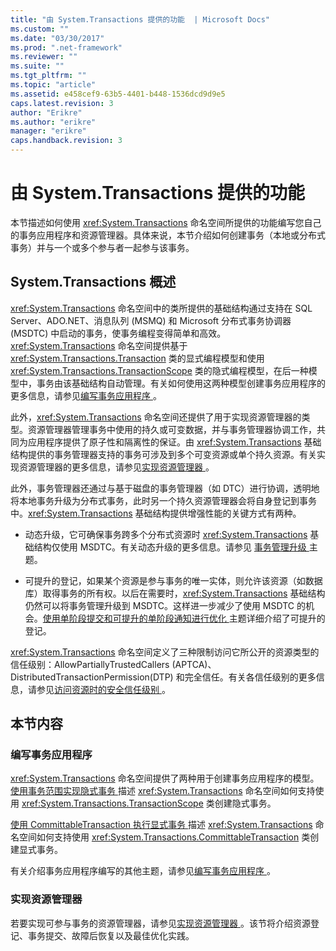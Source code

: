 ```yaml
---
title: "由 System.Transactions 提供的功能  | Microsoft Docs"
ms.custom: ""
ms.date: "03/30/2017"
ms.prod: ".net-framework"
ms.reviewer: ""
ms.suite: ""
ms.tgt_pltfrm: ""
ms.topic: "article"
ms.assetid: e458cef9-63b5-4401-b448-1536dcd9d9e5
caps.latest.revision: 3
author: "Erikre"
ms.author: "erikre"
manager: "erikre"
caps.handback.revision: 3
---
```

# 由 System.Transactions 提供的功能 
本节描述如何使用 <xref:System.Transactions> 命名空间所提供的功能编写您自己的事务应用程序和资源管理器。具体来说，本节介绍如何创建事务（本地或分布式事务）并与一个或多个参与者一起参与该事务。  
  
## System.Transactions 概述  
 <xref:System.Transactions> 命名空间中的类所提供的基础结构通过支持在 SQL Server、ADO.NET、消息队列 \(MSMQ\) 和 Microsoft 分布式事务协调器 \(MSDTC\) 中启动的事务，使事务编程变得简单和高效。<xref:System.Transactions> 命名空间提供基于 <xref:System.Transactions.Transaction> 类的显式编程模型和使用 <xref:System.Transactions.TransactionScope> 类的隐式编程模型，在后一种模型中，事务由该基础结构自动管理。有关如何使用这两种模型创建事务应用程序的更多信息，请参见[编写事务应用程序 ](../../../../docs/framework/data/transactions/writing-a-transactional-application.md)。  
  
 此外，<xref:System.Transactions> 命名空间还提供了用于实现资源管理器的类型。资源管理器管理事务中使用的持久或可变数据，并与事务管理器协调工作，共同为应用程序提供了原子性和隔离性的保证。由 <xref:System.Transactions> 基础结构提供的事务管理器支持的事务可涉及到多个可变资源或单个持久资源。有关实现资源管理器的更多信息，请参见[实现资源管理器 ](../../../../docs/framework/data/transactions/implementing-a-resource-manager.md)。  
  
 此外，事务管理器还通过与基于磁盘的事务管理器（如 DTC）进行协调，透明地将本地事务升级为分布式事务，此时另一个持久资源管理器会将自身登记到事务中。<xref:System.Transactions> 基础结构提供增强性能的关键方式有两种。  
  
-   动态升级，它可确保事务跨多个分布式资源时 <xref:System.Transactions> 基础结构仅使用 MSDTC。有关动态升级的更多信息。请参见 [事务管理升级 ](../../../../docs/framework/data/transactions/transaction-management-escalation.md) 主题。  
  
-   可提升的登记，如果某个资源是参与事务的唯一实体，则允许该资源（如数据库）取得事务的所有权。以后在需要时，<xref:System.Transactions> 基础结构仍然可以将事务管理升级到 MSDTC。这样进一步减少了使用 MSDTC 的机会。[使用单阶段提交和可提升的单阶段通知进行优化 ](../../../../docs/framework/data/transactions/optimization-spc-and-promotable-spn.md)主题详细介绍了可提升的登记。  
  
 <xref:System.Transactions> 命名空间定义了三种限制访问它所公开的资源类型的信任级别：AllowPartiallyTrustedCallers \(APTCA\)、DistributedTransactionPermission\(DTP\) 和完全信任。有关各信任级别的更多信息，请参见[访问资源时的安全信任级别 ](../../../../docs/framework/data/transactions/security-trust-levels-in-accessing-resources.md)。  
  
## 本节内容  
  
### 编写事务应用程序  
 <xref:System.Transactions> 命名空间提供了两种用于创建事务应用程序的模型。[使用事务范围实现隐式事务 ](../../../../docs/framework/data/transactions/implementing-an-implicit-transaction-using-transaction-scope.md) 描述 <xref:System.Transactions> 命名空间如何支持使用 <xref:System.Transactions.TransactionScope> 类创建隐式事务。  
  
 [使用 CommittableTransaction 执行显式事务 ](../../../../docs/framework/data/transactions/implementing-an-explicit-transaction-using-committabletransaction.md)描述 <xref:System.Transactions> 命名空间如何支持使用 <xref:System.Transactions.CommittableTransaction> 类创建显式事务。  
  
 有关介绍事务应用程序编写的其他主题，请参见[编写事务应用程序 ](../../../../docs/framework/data/transactions/writing-a-transactional-application.md)。  
  
### 实现资源管理器  
 若要实现可参与事务的资源管理器，请参见[实现资源管理器 ](../../../../docs/framework/data/transactions/implementing-a-resource-manager.md)。该节将介绍资源登记、事务提交、故障后恢复以及最佳优化实践。